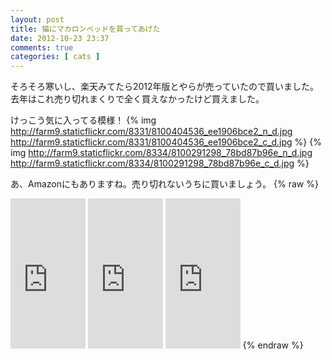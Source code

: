 ```yaml
---
layout: post
title: 猫にマカロンベッドを買ってあげた
date: 2012-10-23 23:37
comments: true
categories: [ cats ]
---
```

そろそろ寒いし、楽天みてたら2012年版とやらが売っていたので買いました。  
去年はこれ売り切れまくりで全く買えなかったけど買えました。   

<!-- more -->

けっこう気に入ってる模様！
{% img http://farm9.staticflickr.com/8331/8100404536_ee1906bce2_n_d.jpg http://farm9.staticflickr.com/8331/8100404536_ee1906bce2_c_d.jpg %}
{% img http://farm9.staticflickr.com/8334/8100291298_78bd87b96e_n_d.jpg http://farm9.staticflickr.com/8334/8100291298_78bd87b96e_c_d.jpg %}

あ、Amazonにもありますね。売り切れないうちに買いましょう。 
{% raw %}
<iframe src="http://rcm-jp.amazon.co.jp/e/cm?lt1=_blank&bc1=000000&IS2=1&bg1=FFFFFF&fc1=000000&lc1=0000FF&t=takuojp02-22&o=9&p=8&l=as4&m=amazon&f=ifr&ref=ss_til&asins=B008ZVMQ4Y" style="width:120px;height:240px;" scrolling="no" marginwidth="0" marginheight="0" frameborder="0"></iframe>
<iframe src="http://rcm-jp.amazon.co.jp/e/cm?lt1=_blank&bc1=000000&IS2=1&bg1=FFFFFF&fc1=000000&lc1=0000FF&t=takuojp02-22&o=9&p=8&l=as4&m=amazon&f=ifr&ref=ss_til&asins=B008ZVMQ3A" style="width:120px;height:240px;" scrolling="no" marginwidth="0" marginheight="0" frameborder="0"></iframe>
<iframe src="http://rcm-jp.amazon.co.jp/e/cm?lt1=_blank&bc1=000000&IS2=1&bg1=FFFFFF&fc1=000000&lc1=0000FF&t=takuojp02-22&o=9&p=8&l=as4&m=amazon&f=ifr&ref=ss_til&asins=B008ZVMQ6W" style="width:120px;height:240px;" scrolling="no" marginwidth="0" marginheight="0" frameborder="0"></iframe>
{% endraw %}
